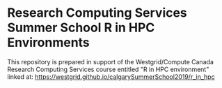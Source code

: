 # Research Computing Services Summer School R in HPC Environments

This repository is prepared in support of the Westgrid/Compute Canada Research Computing Services course entitled "R in HPC environment" linked at: https://westgrid.github.io/calgarySummerSchool2019/r_in_hpc


